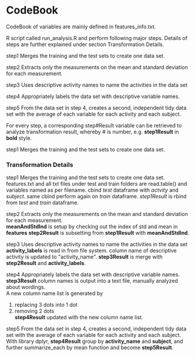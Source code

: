 CodeBook
==================

CodeBook of variables are mainly defined in features_info.txt.


R script called run_analysis.R and perform following major steps. Details of steps are further explained under section Transformation Details.

step1 Merges the training and the test sets to create one data set.

step2 Extracts only the measurements on the mean and standard deviation for each measurement. 

step3 Uses descriptive activity names to name the activities in the data set

step4 Appropriately labels the data set with descriptive variable names. 

step5 From the data set in step 4, creates a second, independent tidy data set with the average of each variable for each activity and each subject.

For every step, a corresponding step#Result variable can be retrieved to analyze transformation result, whereby # is number, e.g. <b>step1Result</b> in <b>bold</b> style.

step1 Merges the training and the test sets to create one data set.


<h3>Transformation Details</h3>
step1 Merges the training and the test sets to create one data set.<br>
features.txt and all txt files under test and train folders are read.table() and variables named as per filename. cbind <i>test</i> dataframe with <i>actvity</i> and <i>subject</i>. same cbind perform again on <i>train</i> dataframe. <i>step1Result</i> is rbind from <i>test</i> and <i>train</i> dataframe.


step2 Extracts only the measurements on the mean and standard deviation for each measurement. <br>
<b>meanAndStdInd</b> is setup by checking out the index of std and mean in <b>features</b>
<b>step2Result</b> is subsetting from <b>step1Result</b> with <b>meanAndStdInd</b>.


step3 Uses descriptive activity names to name the activities in the data set<br>
<b>activity_labels</b> is read in from file system. column name of descriptive activity is updated to "activity_name". <b>step3Result</b> is merge with <b>step2Result</b> and <b>activity_labels</b>.


step4 Appropriately labels the data set with descriptive variable names.<br>
<b>step3Result</b> column names is output into a text file, manually analyzed about wordings. <br>
A new column name list is generated by <br>
1. replacing 3 dots into 1 dot <br>
2. removing 2 dots<br>
<b>step4Result</b> updated with the new column name list.<br>


step5 From the data set in step 4, creates a second, independent tidy data set with the average of each variable for each activity and each subject.<br>
With library dplyr, <b>step4Result</b> group by <b>activity_name</b> and <b>subject</b>, and further summarize_each by mean function and become <b>step5Result</b>.  



